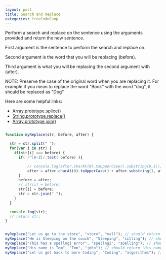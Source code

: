 ```yaml
---
layout: post
title: Search and Replace
categories: freeCodeCamp
---
```

Perform a search and replace on the sentence using the arguments provided and return the new sentence.

First argument is the sentence to perform the search and replace on.

Second argument is the word that you will be replacing (before).

Third argument is what you will be replacing the second argument with (after).

NOTE: Preserve the case of the original word when you are replacing it. For example if you mean to replace the word "Book" with the word "dog", it should be replaced as "Dog"

Here are some helpful links:
+ [Array.prototype.splice()](https://developer.mozilla.org/en-US/docs/Web/JavaScript/Reference/Global_Objects/Array/splice)
+ [String.prototype.replace()](https://developer.mozilla.org/en-US/docs/Web/JavaScript/Reference/Global_Objects/String/replace)
+ [Array.prototype.join()](https://developer.mozilla.org/en-US/docs/Web/JavaScript/Reference/Global_Objects/Array/join)


```javascript

function myReplace(str, before, after) {

  str = str.split(" ");
  for(var i in str) {
    if(str[i] === before) {
      if( /^[A-Z]/.test( before) ){

          // console.log(after.charAt(0).toUpperCase().substring(0,1));
          after = after.charAt(0).toUpperCase() + after.substring(1, after.length);
      }
      before = after;
      // str[i] = before;
      str[i] = before;
      str = str.join(" ");
    }
  }

  console.log(str);
  // return str;
}


myReplace("Let us go to the store", "store", "mall"); // should return "Let us go to the mall".
myReplace("He is Sleeping on the couch", "Sleeping", "sitting"); // should return "He is Sitting on the couch".
myReplace("This has a spellngi error", "spellngi", "spelling"); // should return "This has a spelling error".
myReplace("His name is Tom", "Tom", "john"); // should return "His name is John".
myReplace("Let us get back to more Coding", "Coding", "algorithms"); // should return "Let us get back to more Algorithms".
```
